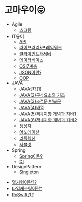 # 고마우이😛
  
* Agile
   - [스크럼](https://github.com/ssyy0122/TIL/blob/master/Agile/%EC%8A%A4%ED%81%AC%EB%9F%BC%EC%9D%98%20%EC%9A%A9%EC%96%B4%EB%93%A4%EA%B3%BC%20%EC%A0%95%EC%9D%98.md)
* IT용어
   - [API](https://github.com/ssyy0122/TIL/blob/master/IT%EC%9A%A9%EC%96%B4/API.md)
   - [라이브러리&프레임워크](https://github.com/ssyy0122/TIL/blob/master/IT%EC%9A%A9%EC%96%B4/%EB%9D%BC%EC%9D%B4%EB%B8%8C%EB%9F%AC%EB%A6%AC%26%ED%94%84%EB%A0%88%EC%9E%84%EC%9B%8C%ED%81%AC.md)
   - [클라이언트와서버](https://github.com/ssyy0122/TIL/blob/master/IT%EC%9A%A9%EC%96%B4/%ED%81%B4%EB%9D%BC%EC%9D%B4%EC%96%B8%ED%8A%B8%EC%99%80%EC%84%9C%EB%B2%84.md)
   - [데이터베이스](https://github.com/ssyy0122/TIL/blob/master/IT%EC%9A%A9%EC%96%B4/%EB%8D%B0%EC%9D%B4%ED%84%B0%EB%B2%A0%EC%9D%B4%EC%8A%A4.md)
   - [OSI7계층](https://github.com/ssyy0122/TIL/blob/master/IT%EC%9A%A9%EC%96%B4/OSI7%EA%B3%84%EC%B8%B5.md)
   - [JSON이란?](https://github.com/ssyy0122/TIL/blob/master/IT%EC%9A%A9%EC%96%B4/JSON%EC%9D%B4%EB%9E%80%3F.md)
   - [OOP](https://github.com/ssyy0122/TIL/blob/master/IT%EC%9A%A9%EC%96%B4/OOP.md)
 * JAVA
   - [JAVA란?(1)](https://github.com/ssyy0122/TIL/blob/master/JAVA/JAVA.md)
   - [JAVA(2)구성요소와 기초](https://github.com/ssyy0122/TIL/blob/master/JAVA/JAVA(2)%EA%B5%AC%EC%84%B1%EC%9A%94%EC%86%8C%EC%99%80%20%EA%B8%B0%EC%B4%88.md)
   - [JAVA(3)조건문,반복문](https://github.com/ssyy0122/TIL/blob/master/JAVA/JAVA(3)%EC%A1%B0%EA%B1%B4%EB%AC%B8%2C%EB%B0%98%EB%B3%B5%EB%AC%B8.md)
   - [JAVA(4)배열](https://github.com/ssyy0122/TIL/blob/master/JAVA/JAVA(4)%EB%B0%B0%EC%97%B4.md)
   - [JAVA(5)객체지향 개념과 자바1](https://github.com/ssyy0122/TIL/blob/master/JAVA/JAVA(5)%EA%B0%9D%EC%B2%B4%EC%A7%80%ED%96%A5%20%EA%B0%9C%EB%85%90%EA%B3%BC%20%EC%9E%90%EB%B0%941.md)
   - [JAVA(6)객체지향 개념과 자바2](https://github.com/ssyy0122/TIL/blob/master/JAVA/JAVA(6)%EA%B0%9D%EC%B2%B4%EC%A7%80%ED%96%A5%20%EA%B0%9C%EB%85%90%EA%B3%BC%20%EC%9E%90%EB%B0%942.md)
   - [생성자](https://github.com/ssyy0122/TIL/blob/master/JAVA/%EC%83%9D%EC%84%B1%EC%9E%90.md)
   - [어노테이션](https://github.com/ssyy0122/TIL/blob/master/JAVA/%EC%96%B4%EB%85%B8%ED%85%8C%EC%9D%B4%EC%85%98.md)
   - [리플렉션](https://github.com/ssyy0122/TIL/blob/master/JAVA/%EB%A6%AC%ED%94%8C%EB%A0%89%EC%85%98(Reflection).md)
   - [서블릿](https://github.com/ssyy0122/TIL/blob/master/JAVA/%EC%84%9C%EB%B8%94%EB%A6%BF(servlet).md)
 * Spring
   - [Spring이란?](https://github.com/ssyy0122/TIL/blob/master/Spring/Spring%EC%9D%B4%EB%9E%80%3F.md)
   - [DI](https://github.com/ssyy0122/TIL/blob/master/Spring/DI.md)
 * DesignPattern
   - [Singleton](https://github.com/ssyy0122/TIL/blob/master/DesignPattern/Singleton.md)
  
  
  
  - [열거형이란??](https://github.com/ssyy0122/TIL/blob/master/Swift/type_casting.md)
   - [타입캐스팅이란?](https://github.com/ssyy0122/TIL/blob/master/Swift/%EC%97%B4%EA%B1%B0%ED%98%95(enum).md)
   - [RxSwift란?](https://github.com/ssyy0122/TIL/blob/master/Swift/Rxswift_basic.md)
